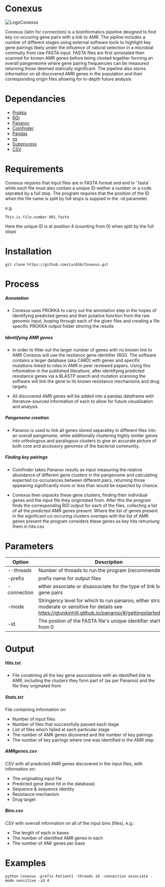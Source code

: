 # Conexus
![LogoConexus](https://user-images.githubusercontent.com/94873030/189007177-a9bbac60-7114-4790-a8cf-1dd5f08e2408.jpg)

Conexus (latin for connection) is a bioinformatics pipeline designed to find key co-occuring gene pairs with a link to AMR. The pipline includes a number of different stages using external software tools to highlight key gene pairings likely under the influence of natural selection in a microbial commuity from raw FASTA input. FASTA files are first annotated then scanned for known AMR genes before being clusted together forming an overall pangeneome where gene pairing frequencies can be measured returning those deemed statically significant. The pipeline also stores information on all discovered AMR genes in the population and their corresponding origin files allowing for in-depth future analysis
# Dependancies 
 - [Prokka](https://github.com/tseemann/prokka)
 - [RGI](https://github.com/arpcard/rgi)
 - [Panaroo](https://gtonkinhill.github.io/panaroo/#/gettingstarted/quickstart)
 - [Coinfinder](http://mcinerneylab.com/software/coinfinder/)
 - [Pandas](https://pandas.pydata.org/)
 - [os](https://docs.python.org/3/library/os.html#module-os)
 - [Subprocess](https://docs.python.org/3/library/subprocess.html#module-subprocess)
 - [CSV](https://docs.python.org/3/library/csv.html#module-csv)
# Requirements 
Conexus requires that input files are in FASTA format and end in '.fasta' while each file must also contain a unique ID wether a number or a code seprated by a full stop. The program requires that the position of the ID when the file name is split by full stops is suppied in the -id parameter. 

e.g.
```
This.is.file.number.001.fasta
```
Here the unique ID is at position 4 (counting from 0) when split by the full stops
# Installation
```
git clone https://github.com/Luc656/Conexus.git
```
# Process
##### Annotation
- Conexus uses PROKKA to carry out the annotation step in the hopes of identifying predicted genes and their putative function from the raw genomic input, looping through each of the given files and creating a file specific PROKKA output folder stroring the results
##### Identifying AMR genes 
- In order to filter out the larger number of genes with no known link to AMR Conexus will use the resitance gene identifier (RGI). The software contains a larger database (aka CARD) with genes and specific mutations linked to roles in AMR in peer reviewed papers. Using this information in the published literatture, after identifying predicted resistance genes via a BLASTP search and mutation scanning the software will link the gene to its known resistance mechanisms and drug targets.

- All discovered AMR genes will be added into a pandas dataframe with literature-sourced information of each to allow for future visualisation and analysis
##### Pangenome creation
- Panaroo is used to link all genes stored separatley in different files into an overall pangenome, while additionally clustering highly similar genes into orthologous and paralogous clusters to give an accurate picture of both core and accessory genomes of the bacterial community.
##### Finding key pairings
- Coinfinder takes Panaroo results as input measuring the relative abundance of different gene clusters in the pangenome and calculating expected co-occurances between different pairs, returning those appearing significantly more or less than would be expected by chance.

- Conexus then unpacks these gene clusters, finding their individual genes and the input file they origintated from. After this the program finds the corresponding RGI output for each of the files, collecting a list of all the predicted AMR genes present. Where the list of genes present in the significant co-occuring clusters overlaps with the list of AMR genes present the program considers these genes as key hits retruniung them in hits.csv
# Parameters
|Option      | Description |
|------------|-------------|
|--threads      |Number of threads to run the program (recommended >= 8)     |
|-prefix        |prefix name for output files     |
|-connection    |either associate or disassociate for the type of link between gene pairs    |
|-mode          |Stringency level for which to run panaroo, either strict, moderate or sensitive for details see https://gtonkinhill.github.io/panaroo/#/gettingstarted/params
|-id.           |The postion of the FASTA file's unique identifier starting from 0
# Output
##### Hits.txt
- File conatining all the key gene associations with an identified link to AMR, including the clusters they form part of (as per Panaroo) and the file they originated from
##### Stats.txt
File containing information on:
  - Number of input files
  - Number of files that successfully passed each stage
  - List of files which failed at each particular stage
  - The number of AMR genes dicovered and the number of key pairings
  - The number of key pairings where one was identified in the AMR step
 ##### AMRgenes.csv
 CSV with all predicted AMR genes discovered in the input files, with information on:
  - The originating input file
  - Predicted gene (best hit in the database)
  - Sequence & sequence identity
  - Resistance mechanism
  - Drug target
 ##### Bins.csv
 CSV with overrall information on all of the input bins (files), e.g.:
  - The length of each in bases
  - The number of identified AMR genes in each
  - The number of AMr genes per base 

# Examples
```
python Conexus -prefix Patient1 -threads 10 -connection associate -mode sensitive -id 4
```
